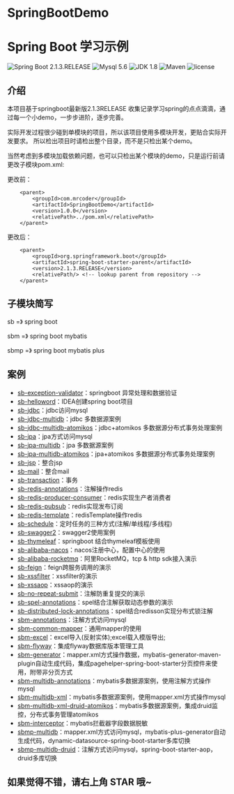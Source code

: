 # SpringBootDemo



    
Spring Boot 学习示例
=========================

![Spring Boot 2.1.3.RELEASE](https://img.shields.io/badge/Spring%20Boot-2.1.3.RELEASE-brightgreen.svg)
![Mysql 5.6](https://img.shields.io/badge/Mysql-5.6-blue.svg)
![JDK 1.8](https://img.shields.io/badge/JDK-1.8-brightgreen.svg)
![Maven](https://img.shields.io/badge/Maven-3.6.0-yellowgreen.svg)
![license](https://img.shields.io/badge/license-MPL--2.0-blue.svg)  


## 介绍   

本项目基于springboot最新版2.1.3RELEASE
收集记录学习spring的点点滴滴，通过每一个小demo，一步步进阶，逐步完善。

实际开发过程很少碰到单模块的项目，所以该项目使用多模块开发，更贴合实际开发要求。
所以检出项目时请检出整个目录，而不是只检出某个demo。

当然考虑到多模块加载依赖问题，也可以只检出某个模块的demo，只是运行前请更改子模块pom.xml:

更改前：
```
    <parent>
        <groupId>com.mrcoder</groupId>
        <artifactId>SpringBootDemo</artifactId>
        <version>1.0.0</version>
        <relativePath>../pom.xml</relativePath>
    </parent>
```

更改后：

```
    <parent>
        <groupId>org.springframework.boot</groupId>
        <artifactId>spring-boot-starter-parent</artifactId>
        <version>2.1.3.RELEASE</version>
        <relativePath/> <!-- lookup parent from repository -->
    </parent>
```
    
## 子模块简写

sb    =》 spring boot

sbm   =》 spring boot mybatis

sbmp  =》 spring boot mybatis plus


## 案例
- [sb-exception-validator](https://github.com/MrCoderStack/SpringBootDemo/tree/master/sb-exception-validator)：springboot 异常处理和数据验证
- [sb-helloword](https://github.com/MrCoderStack/SpringBootDemo/tree/master/sb-helloword)：IDEA创建spring boot项目
- [sb-jdbc](https://github.com/MrCoderStack/SpringBootDemo/tree/master/sb-jdbc)：jdbc访问mysql
- [sb-jdbc-multidb](https://github.com/MrCoderStack/SpringBootDemo/tree/master/sb-jdbc-multidb)：jdbc 多数据源案例
- [sb-jdbc-multidb-atomikos](https://github.com/MrCoderStack/SpringBootDemo/tree/master/sb-jdbc-multidb-atomikos)：jdbc+atomikos 多数据源分布式事务处理案例
- [sb-jpa](https://github.com/MrCoderStack/SpringBootDemo/tree/master/sb-jpa)：jpa方式访问mysql
- [sb-jpa-multidb](https://github.com/MrCoderStack/SpringBootDemo/tree/master/sb-jpa-multidb)：jpa 多数据源案例
- [sb-jpa-multidb-atomikos](https://github.com/MrCoderStack/SpringBootDemo/tree/master/sb-jpa-multidb-atomikos)：jpa+atomikos 多数据源分布式事务处理案例
- [sb-jsp](https://github.com/MrCoderStack/SpringBootDemo/tree/master/sb-jsp)：整合jsp
- [sb-mail](https://github.com/MrCoderStack/SpringBootDemo/tree/master/sb-mail)：整合mail
- [sb-transaction](https://github.com/MrCoderStack/SpringBootDemo/tree/master/sb-transaction)：事务
- [sb-redis-annotations](https://github.com/MrCoderStack/SpringBootDemo/tree/master/sb-redis-annotations)：注解操作redis
- [sb-redis-producer-consumer](https://github.com/MrCoderStack/SpringBootDemo/tree/master/sb-redis-producer-consumer)：redis实现生产者消费者
- [sb-redis-pubsub](https://github.com/MrCoderStack/SpringBootDemo/tree/master/sb-redis-pubsub)：redis实现发布订阅
- [sb-redis-template](https://github.com/MrCoderStack/SpringBootDemo/tree/master/sb-redis-template)：redisTemplate操作redis
- [sb-schedule](https://github.com/MrCoderStack/SpringBootDemo/tree/master/sb-schedule)：定时任务的三种方式(注解/单线程/多线程)
- [sb-swagger2](https://github.com/MrCoderStack/SpringBootDemo/tree/master/sb-swagger2)：swagger2使用案例
- [sb-thymeleaf](https://github.com/MrCoderStack/SpringBootDemo/tree/master/sb-thymeleaf)：springboot 结合thymeleaf模板使用
- [sb-alibaba-nacos](https://github.com/MrCoderStack/SpringBootDemo/tree/master/sb-alibaba-nacos)：nacos注册中心，配置中心的使用
- [sb-alibaba-rocketmq](https://github.com/MrCoderStack/SpringBootDemo/tree/master/sb-alibaba-rocketmq)：阿里RocketMQ，tcp & http sdk接入演示
- [sb-feign](https://github.com/MrCoderStack/SpringBootDemo/tree/master/sb-feign)：feign跨服务调用的演示
- [sb-xssfilter](https://github.com/MrCoderStack/SpringBootDemo/tree/master/sb-xssfilter)：xssfilter的演示
- [sb-xssaop](https://github.com/MrCoderStack/SpringBootDemo/tree/master/sb-xssaop)：xssaop的演示
- [sb-no-repeat-submit](https://github.com/MrCoderStack/SpringBootDemo/tree/master/sb-no-repeat-submit)：注解防重复提交的演示
- [sb-spel-annotations](https://github.com/MrCoderStack/SpringBootDemo/tree/master/sb-spel-annotations)：spel结合注解获取动态参数的演示
- [sb-distributed-lock-annotations](https://github.com/MrCoderStack/SpringBootDemo/tree/master/sb-distributed-lock-annotations)：spel结合redisson实现分布式锁注解
- [sbm-annotations](https://github.com/MrCoderStack/SpringBootDemo/tree/master/sbm-annotations)：注解方式访问mysql
- [sbm-common-mapper](https://github.com/MrCoderStack/SpringBootDemo/tree/master/sbm-common-mapper)：通用mapper的使用
- [sbm-excel](https://github.com/MrCoderStack/SpringBootDemo/tree/master/sbm-excel)：excel导入(反射实体);excel载入模版导出;
- [sbm-flyway](https://github.com/MrCoderStack/SpringBootDemo/tree/master/sbm-flyway)：集成flyway数据库版本管理工具
- [sbm-generator](https://github.com/MrCoderStack/SpringBootDemo/tree/master/sbm-generator)：mapper.xml方式操作数据，mybatis-generator-maven-plugin自动生成代码，集成pagehelper-spring-boot-starter分页控件来使用，附带非分页方式
- [sbm-multidb-annotations](https://github.com/MrCoderStack/SpringBootDemo/tree/master/sbm-multidb-annotations)：mybatis多数据源案例，使用注解方式操作mysql
- [sbm-multidb-xml](https://github.com/MrCoderStack/SpringBootDemo/tree/master/sbm-multidb-xml)：mybatis多数据源案例，使用mapper.xml方式操作mysql
- [sbm-multidb-xml-druid-atomikos](https://github.com/MrCoderStack/SpringBootDemo/tree/master/sbm-multidb-xml-druid-atomikos)：mybatis多数据源案例，集成druid监控，分布式事务管理atomikos
- [sbm-interceptor](https://github.com/MrCoderStack/SpringBootDemo/tree/master/sbm-interceptor)：mybatis拦截器字段数据脱敏
- [sbmp-multidb](https://github.com/MrCoderStack/SpringBootDemo/tree/master/sbmp-multidb)：mapper.xml方式访问mysql，mybatis-plus-generator自动生成代码，dynamic-datasource-spring-boot-starter多库切换
- [sbmp-multidb-druid](https://github.com/MrCoderStack/SpringBootDemo/tree/master/sbmp-multidb-druid)：注解方式访问mysql，spring-boot-starter-aop，druid多库切换



## 如果觉得不错，请右上角 STAR 哦~



